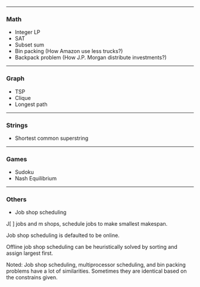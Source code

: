 
---
### Math
* Integer LP
* SAT
* Subset sum
* Bin packing (How Amazon use less trucks?)
* Backpack problem (How J.P. Morgan distribute investments?)

---
### Graph
* TSP
* Clique
* Longest path

---
### Strings
* Shortest common superstring

---
### Games
* Sudoku
* Nash Equilibrium

---
### Others
* Job shop scheduling

J[ ] jobs and m shops, schedule jobs to make smallest makespan.

Job shop scheduling is defaulted to be online.

Offline job shop scheduling can be heuristically solved by sorting and assign largest first. 

Noted: Job shop scheduling, multiprocessor scheduling, and bin packing problems have a lot of similarities. Sometimes they are identical based on the constrains given.

